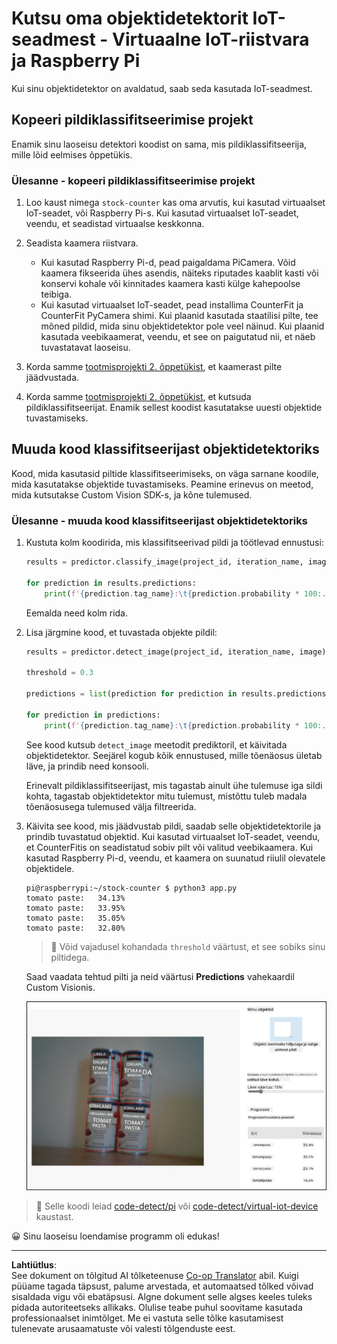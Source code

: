 <!--
CO_OP_TRANSLATOR_METADATA:
{
  "original_hash": "a3fdfec1d1e2cb645ea11c2930b51299",
  "translation_date": "2025-10-11T12:51:10+00:00",
  "source_file": "5-retail/lessons/2-check-stock-device/single-board-computer-object-detector.md",
  "language_code": "et"
}
-->
# Kutsu oma objektidetektorit IoT-seadmest - Virtuaalne IoT-riistvara ja Raspberry Pi

Kui sinu objektidetektor on avaldatud, saab seda kasutada IoT-seadmest.

## Kopeeri pildiklassifitseerimise projekt

Enamik sinu laoseisu detektori koodist on sama, mis pildiklassifitseerija, mille lõid eelmises õppetükis.

### Ülesanne - kopeeri pildiklassifitseerimise projekt

1. Loo kaust nimega `stock-counter` kas oma arvutis, kui kasutad virtuaalset IoT-seadet, või Raspberry Pi-s. Kui kasutad virtuaalset IoT-seadet, veendu, et seadistad virtuaalse keskkonna.

1. Seadista kaamera riistvara.

    * Kui kasutad Raspberry Pi-d, pead paigaldama PiCamera. Võid kaamera fikseerida ühes asendis, näiteks riputades kaablit kasti või konservi kohale või kinnitades kaamera kasti külge kahepoolse teibiga.
    * Kui kasutad virtuaalset IoT-seadet, pead installima CounterFit ja CounterFit PyCamera shimi. Kui plaanid kasutada staatilisi pilte, tee mõned pildid, mida sinu objektidetektor pole veel näinud. Kui plaanid kasutada veebikaamerat, veendu, et see on paigutatud nii, et näeb tuvastatavat laoseisu.

1. Korda samme [tootmisprojekti 2. õppetükist](../../../4-manufacturing/lessons/2-check-fruit-from-device/README.md#task---capture-an-image-using-an-iot-device), et kaamerast pilte jäädvustada.

1. Korda samme [tootmisprojekti 2. õppetükist](../../../4-manufacturing/lessons/2-check-fruit-from-device/README.md#task---classify-images-from-your-iot-device), et kutsuda pildiklassifitseerijat. Enamik sellest koodist kasutatakse uuesti objektide tuvastamiseks.

## Muuda kood klassifitseerijast objektidetektoriks

Kood, mida kasutasid piltide klassifitseerimiseks, on väga sarnane koodile, mida kasutatakse objektide tuvastamiseks. Peamine erinevus on meetod, mida kutsutakse Custom Vision SDK-s, ja kõne tulemused.

### Ülesanne - muuda kood klassifitseerijast objektidetektoriks

1. Kustuta kolm koodirida, mis klassifitseerivad pildi ja töötlevad ennustusi:

    ```python
    results = predictor.classify_image(project_id, iteration_name, image)
    
    for prediction in results.predictions:
        print(f'{prediction.tag_name}:\t{prediction.probability * 100:.2f}%')
    ```

    Eemalda need kolm rida.

1. Lisa järgmine kood, et tuvastada objekte pildil:

    ```python
    results = predictor.detect_image(project_id, iteration_name, image)

    threshold = 0.3
    
    predictions = list(prediction for prediction in results.predictions if prediction.probability > threshold)
    
    for prediction in predictions:
        print(f'{prediction.tag_name}:\t{prediction.probability * 100:.2f}%')
    ```

    See kood kutsub `detect_image` meetodit prediktoril, et käivitada objektidetektor. Seejärel kogub kõik ennustused, mille tõenäosus ületab läve, ja prindib need konsooli.

    Erinevalt pildiklassifitseerijast, mis tagastab ainult ühe tulemuse iga sildi kohta, tagastab objektidetektor mitu tulemust, mistõttu tuleb madala tõenäosusega tulemused välja filtreerida.

1. Käivita see kood, mis jäädvustab pildi, saadab selle objektidetektorile ja prindib tuvastatud objektid. Kui kasutad virtuaalset IoT-seadet, veendu, et CounterFitis on seadistatud sobiv pilt või valitud veebikaamera. Kui kasutad Raspberry Pi-d, veendu, et kaamera on suunatud riiulil olevatele objektidele.

    ```output
    pi@raspberrypi:~/stock-counter $ python3 app.py 
    tomato paste:   34.13%
    tomato paste:   33.95%
    tomato paste:   35.05%
    tomato paste:   32.80%
    ```

    > 💁 Võid vajadusel kohandada `threshold` väärtust, et see sobiks sinu piltidega.

    Saad vaadata tehtud pilti ja neid väärtusi **Predictions** vahekaardil Custom Visionis.

    ![4 tomatipasta purki riiulil koos ennustustega 35.8%, 33.5%, 25.7% ja 16.6%](../../../../../translated_images/custom-vision-stock-prediction.942266ab1bcca3410ecdf23643b9f5f570cfab2345235074e24c51f285777613.et.png)

> 💁 Selle koodi leiad [code-detect/pi](../../../../../5-retail/lessons/2-check-stock-device/code-detect/pi) või [code-detect/virtual-iot-device](../../../../../5-retail/lessons/2-check-stock-device/code-detect/virtual-iot-device) kaustast.

😀 Sinu laoseisu loendamise programm oli edukas!

---

**Lahtiütlus**:  
See dokument on tõlgitud AI tõlketeenuse [Co-op Translator](https://github.com/Azure/co-op-translator) abil. Kuigi püüame tagada täpsust, palume arvestada, et automaatsed tõlked võivad sisaldada vigu või ebatäpsusi. Algne dokument selle algses keeles tuleks pidada autoriteetseks allikaks. Olulise teabe puhul soovitame kasutada professionaalset inimtõlget. Me ei vastuta selle tõlke kasutamisest tulenevate arusaamatuste või valesti tõlgenduste eest.